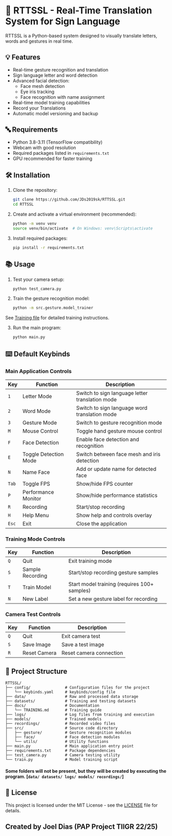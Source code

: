 # 🤖 RTTSSL - Real-Time Translation System for Sign Language

RTTSSL is a Python-based system designed to visually translate letters, words and gestures in real time.

## 💡 Features

- Real-time gesture recognition and translation
- Sign language letter and word detection
- Advanced facial detection:
  - Face mesh detection
  - Eye iris tracking
  - Face recognition with name assignment
- Real-time model training capabilities
- Record your Translations
- Automatic model versioning and backup

## 🔤 Requirements

- Python 3.8-3.11 (TensorFlow compatibility)
- Webcam with good resolution
- Required packages listed in `requirements.txt`
- GPU recommended for faster training

## 🛠️ Installation

1. Clone the repository:

   ```bash
   git clone https://github.com/JDs2019sk/RTTSSL.git
   cd RTTSSL
   ```

2. Create and activate a virtual environment (recommended):

   ```bash
   python -m venv venv
   source venv/bin/activate  # On Windows: venv\Scripts\activate
   ```

3. Install required packages:
   ```bash
   pip install -r requirements.txt
   ```

## 📚 Usage

1. Test your camera setup:

   ```bash
   python test_camera.py
   ```

2. Train the gesture recognition model:

   ```bash
   python -m src.gesture.model_trainer
   ```

See [Training file](docs/TRAINING.md) for detailed training instructions.

3. Run the main program:
   ```bash
   python main.py
   ```

## ⌨️ Default Keybinds

### Main Application Controls

| Key   | Function              | Description                                     |
| ----- | --------------------- | ----------------------------------------------- |
| `1`   | Letter Mode           | Switch to sign language letter translation mode |
| `2`   | Word Mode             | Switch to sign language word translation mode   |
| `3`   | Gesture Mode          | Switch to gesture recognition mode              |
| `M`   | Mouse Control         | Toggle hand gesture mouse control               |
| `F`   | Face Detection        | Enable face detection and recognition           |
| `E`   | Toggle Detection Mode | Switch between face mesh and iris detection     |
| `N`   | Name Face             | Add or update name for detected face            |
| `Tab` | Toggle FPS            | Show/hide FPS counter                           |
| `P`   | Performance Monitor   | Show/hide performance statistics                |
| `R`   | Recording             | Start/stop recording                            |
| `H`   | Help Menu             | Show help and controls overlay                  |
| `Esc` | Exit                  | Close the application                           |

### Training Mode Controls

| Key | Function         | Description                                  |
| --- | ---------------- | -------------------------------------------- |
| `Q` | Quit             | Exit training mode                           |
| `S` | Sample Recording | Start/stop recording gesture samples         |
| `T` | Train Model      | Start model training (requires 100+ samples) |
| `N` | New Label        | Set a new gesture label for recording        |

### Camera Test Controls

| Key | Function     | Description             |
| --- | ------------ | ----------------------- |
| `Q` | Quit         | Exit camera test        |
| `S` | Save Image   | Save a test image       |
| `R` | Reset Camera | Reset camera connection |

## 📂 Project Structure

```
RTTSSL/
├── config/               # Configuration files for the project
│   └── keybinds.yaml     # keybinds/config file
├── data/                 # Raw and processed data storage
├── datasets/             # Training and testing datasets
├── docs/                 # Documentation
│   └── TRAINING.md       # Training guide
├── logs/                 # Log files from training and execution
├── models/               # Trained models
├── recordings/           # Recorded video files
├── src/                  # Source code directory
│   ├── gesture/          # Gesture recognition modules
│   ├── face/             # Face detection modules
│   └── utils/            # Utility functions
├── main.py               # Main application entry point
├── requirements.txt      # Package dependencies
├── test_camera.py        # Camera testing utility
└── train.py              # Model training script
```

#### Some folders will not be present, but they will be created by executing the program. [`data/ datasets/ logs/ models/ recordings/`]

## 📝 License

This project is licensed under the MIT License - see the [LICENSE](LICENSE) file for details.

## Created by Joel Dias (PAP Project TIIGR 22/25)
